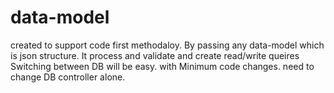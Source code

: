 # data-model
created to support code first methodaloy. By passing any data-model which is json structure. It process and validate and create read/write queires 
Switching between DB will be easy. with Minimum code changes. need to change DB controller alone. 
